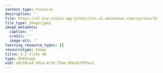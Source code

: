 ```yaml
---
content_type: resource
description: ''
file: https://ol-ocw-studio-app-production.s3.amazonaws.com/courses/15-s21-nuts-and-bolts-of-business-plans-january-iap-2014/a8c50ca4501a4c3d75ae0b6a53f97ec1_Slide48.JPG
file_type: image/jpeg
image_metadata:
  caption: ''
  credit: ''
  image-alt: ''
learning_resource_types: []
resourcetype: Image
title: 3.2 slide 48
type: OCWImage
uid: a8c50ca4-501a-4c3d-75ae-0b6a53f97ec1
---
```

